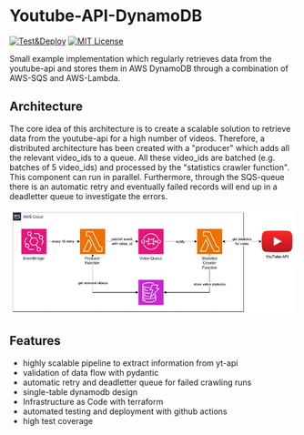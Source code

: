 
# Youtube-API-DynamoDB
[![Test&Deploy](https://github.com/creil94/ytapi-dynamodb/actions/workflows/deployment.yml/badge.svg?branch=main)](https://github.com/creil94/ytapi-dynamodb/actions/workflows/deployment.yml)
[![MIT License](https://img.shields.io/badge/License-MIT-green.svg)](https://choosealicense.com/licenses/mit/)

Small example implementation which regularly retrieves data from the youtube-api and stores them in AWS DynamoDB through a combination of AWS-SQS and AWS-Lambda.

## Architecture
The core idea of this architecture is to create a scalable solution to retrieve data from the youtube-api for a high number of videos. Therefore, a distributed architecture has been created with a "producer" which adds all the relevant video_ids to a queue. All these video_ids are batched (e.g. batches of 5 video_ids) and processed by the "statistics crawler function". This component can run in parallel. Furthermore, through the SQS-queue there is an automatic retry and eventually failed records will end up in a deadletter queue to investigate the errors.

![architecture diagram](assets/architecture_diagram.jpg)

## Features
- highly scalable pipeline to extract information from yt-api
- validation of data flow with pydantic
- automatic retry and deadletter queue for failed crawling runs
- single-table dynamodb design
- Infrastructure as Code with terraform
- automated testing and deployment with github actions
- high test coverage

